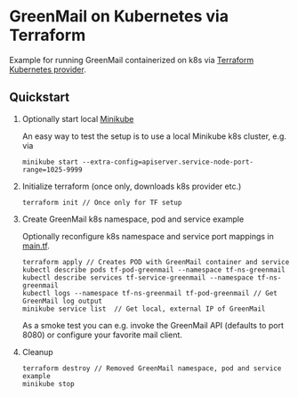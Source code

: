 # GreenMail on Kubernetes via Terraform

Example for running GreenMail containerized on k8s via
[Terraform Kubernetes provider](https://registry.terraform.io/providers/hashicorp/kubernetes/latest/docs).

## Quickstart

1. Optionally start local [Minikube](https://minikube.sigs.k8s.io/docs/)

    An easy way to test the setup is to use a local Minikube k8s cluster, e.g. via
    ```
    minikube start --extra-config=apiserver.service-node-port-range=1025-9999  
    ```
   
2. Initialize terraform (once only, downloads k8s provider etc.)
    ```
    terraform init // Once only for TF setup
    ```
   
3. Create GreenMail k8s namespace, pod and service example

    Optionally reconfigure k8s namespace and service port mappings in [main.tf](main.tf).
    
    ```
    terraform apply // Creates POD with GreenMail container and service
    kubectl describe pods tf-pod-greenmail --namespace tf-ns-greenmail
    kubectl describe services tf-service-greenmail --namespace tf-ns-greenmail
    kubectl logs --namespace tf-ns-greenmail tf-pod-greenmail // Get GreenMail log output
    minikube service list  // Get local, external IP of GreenMail
    ```
    As a smoke test you can e.g. invoke the GreenMail API (defaults to port 8080) or configure your favorite mail client.

5. Cleanup
    ```
    terraform destroy // Removed GreenMail namespace, pod and service example
    minikube stop
    ```
